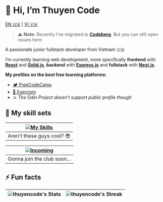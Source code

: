 # 👋 Hi, I’m Thuyen Code

[EN 🇬🇧](#-hi-im-thuyen-code) | [VI 🇻🇳](./README.🇻🇳.md)

> ⚠️ **Note:** Recently I've migrated to [**Codeberg**](https://codeberg.org/thuyencode/). But you can still open issues here.

A passionate junior fullstack developer from Vietnam 🇻🇳

I’m currently learning web development, more specifically **frontend** with [**React**](https://react.dev) and [**Solid.js**](https://solidjs.com), **backend** with [**Express.js**](https://expressjs.com/) and **fullstack** with [**Next.js**](https://nextjs.org).

**My profiles on the best free learning platforms:**

- [🏕️ FreeCodeCamp](https://www.freecodecamp.org/thuyencode)
- [💪 Exercism](https://exercism.org/profiles/thuyencode)
- ⚔️ _The Odin Project doesn't support public profile though_

## 🧰 My skill sets

| [![My Skills](https://go-skill-icons.vercel.app/api/icons?i=linux,git,solidity,js,ts,html,css,tailwind,react,solidjs,reactquery,express&perline=6)](https://github.com/LelouchFR/skill-icons) |
| :-------------------------------------------------------------------------------------------------------------------------------------------------------------------------------------------: |
|                                                                                  Aren't these guys cool? 😎                                                                                   |

| [![Incoming](https://go-skill-icons.vercel.app/api/icons?i=nextjs,elysia)](https://github.com/LelouchFR/skill-icons) |
| :------------------------------------------------------------------------------------------------------------------: |
|                                             Gonna join the club soon...                                              |

## ⚡ Fun facts

| ![thuyencode's Stats](https://github-readme-stats.vercel.app/api?username=thuyencode&theme=blueberry&show_icons=true&hide_border=true&count_private=true) | ![thuyencode's Streak](https://github-readme-streak-stats.herokuapp.com/?user=thuyencode&theme=blueberry&hide_border=true) |
| :-------------------------------------------------------------------------------------------------------------------------------------------------------: | :------------------------------------------------------------------------------------------------------------------------: |

<!-- | ![thuyencode's Top Languages](https://github-readme-stats.vercel.app/api/top-langs/?username=thuyencode&theme=blueberry&show_icons=true&hide_border=true&layout=compact) | You're the person number ![thuyencode's visitor counts](https://profile-counter.glitch.me/thuyencode/count.svg) to read this | -->
